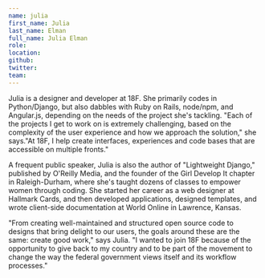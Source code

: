 ```yaml
---
name: julia
first_name: Julia
last_name: Elman
full_name: Julia Elman
role:
location:
github:
twitter:
team:
---
```


Julia is a designer and developer at 18F. She primarily codes in Python/Django, but also dabbles with Ruby on Rails, node/npm, and Angular.js, depending on the needs of the project she's tackling. "Each of the projects I get to work on is extremely challenging, based on the complexity of the user experience and how we approach the solution," she says."At 18F, I help create interfaces, experiences and code bases that are accessible on multiple fronts."

A frequent public speaker, Julia is also the author of "Lightweight Django," published by O'Reilly Media, and the founder of the Girl Develop It chapter in Raleigh-Durham, where she's taught dozens of classes to empower women through coding. She started her career as a web designer at Hallmark Cards, and then developed applications, designed templates, and wrote client-side documentation at World Online in Lawrence, Kansas.

"From creating well-maintained and structured open source code to designs that bring delight to our users, the goals around these are the same: create good work," says Julia. "I wanted to join 18F because of the opportunity to give back to my country and to be part of the movement to change the way the federal government views itself and its workflow processes."
